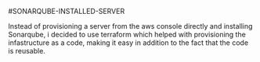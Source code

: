 #SONARQUBE-INSTALLED-SERVER


Instead of provisioning a server from the aws console directly and installing Sonarqube, i decided to use terraform which helped with provisioning the infastructure as a code, making it easy in addition to the fact that the code is reusable.
